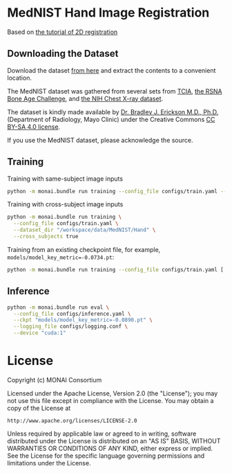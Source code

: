 # MedNIST Hand Image Registration

Based on [the tutorial of 2D registration](https://github.com/Project-MONAI/tutorials/tree/main/2d_registration)

## Downloading the Dataset
Download the dataset [from here](https://github.com/Project-MONAI/MONAI-extra-test-data/releases/download/0.8.1/MedNIST.tar.gz) and extract the contents to a convenient location.

The MedNIST dataset was gathered from several sets from [TCIA](https://wiki.cancerimagingarchive.net/display/Public/Data+Usage+Policies+and+Restrictions),
[the RSNA Bone Age Challenge](http://rsnachallenges.cloudapp.net/competitions/4),
and [the NIH Chest X-ray dataset](https://cloud.google.com/healthcare/docs/resources/public-datasets/nih-chest).

The dataset is kindly made available by [Dr. Bradley J. Erickson M.D., Ph.D.](https://www.mayo.edu/research/labs/radiology-informatics/overview) (Department of Radiology, Mayo Clinic)
under the Creative Commons [CC BY-SA 4.0 license](https://creativecommons.org/licenses/by-sa/4.0/).

If you use the MedNIST dataset, please acknowledge the source.


## Training

Training with same-subject image inputs
```bash
python -m monai.bundle run training --config_file configs/train.yaml --dataset_dir "/workspace/data/MedNIST/Hand"
```

Training with cross-subject image inputs
```bash
python -m monai.bundle run training \
  --config_file configs/train.yaml \
  --dataset_dir "/workspace/data/MedNIST/Hand" \
  --cross_subjects true
```

Training from an existing checkpoint file, for example, `models/model_key_metric=-0.0734.pt`:
```bash
python -m monai.bundle run training --config_file configs/train.yaml [...omitting other args] --ckpt "models/model_key_metric=-0.0734.pt"
```


## Inference

```bash
python -m monai.bundle run eval \
  --config_file configs/inference.yaml \
  --ckpt "models/model_key_metric=-0.0890.pt" \
  --logging_file configs/logging.conf \
  --device "cuda:1"
```


# License
Copyright (c) MONAI Consortium

Licensed under the Apache License, Version 2.0 (the "License");
you may not use this file except in compliance with the License.
You may obtain a copy of the License at

    http://www.apache.org/licenses/LICENSE-2.0

Unless required by applicable law or agreed to in writing, software
distributed under the License is distributed on an "AS IS" BASIS,
WITHOUT WARRANTIES OR CONDITIONS OF ANY KIND, either express or implied.
See the License for the specific language governing permissions and
limitations under the License.

